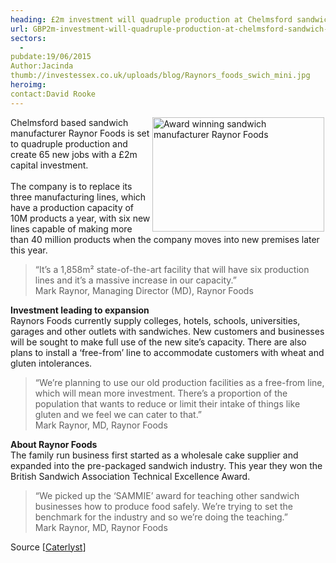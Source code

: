 ```yaml
---
heading: £2m investment will quadruple production at Chelmsford sandwich manufacturer
url: GBP2m-investment-will-quadruple-production-at-chelmsford-sandwich-manufacturer
sectors:
  -  
pubdate:19/06/2015
Author:Jacinda
thumb://investessex.co.uk/uploads/blog/Raynors_foods_swich_mini.jpg
heroimg:
contact:David Rooke
---
```

<p><img alt='Award winning sandwich manufacturer Raynor Foods' src='http://www.investessex.co.uk/uploads/blog/Raynors_foods_300.jpg' style='float:right; height:183px; margin-left:2px; margin-right:2px; width:275px'/>Chelmsford based sandwich manufacturer Raynor Foods is set to quadruple production and create 65 new jobs with a £2m capital investment.<br/><br/>The company is to replace its three manufacturing lines, which have a production capacity of 10M products a year, with six new lines capable of making more than 40 million products when the company moves into new premises later this year.</p><blockquote><p>“It’s a 1,858m² state-of-the-art facility that will have six production lines and it’s a massive increase in our capacity.”<br/>Mark Raynor, Managing Director (MD), Raynor Foods</p></blockquote><p><strong>Investment leading to expansion</strong><br/>Raynors Foods currently supply colleges, hotels, schools, universities, garages and other outlets with sandwiches. New customers and businesses will be sought to make full use of the new site’s capacity. There are also plans to install a ‘free-from’ line to accommodate customers with wheat and gluten intolerances.</p><blockquote><p>“We’re planning to use our old production facilities as a free-from line, which will mean more investment. There’s a proportion of the population that wants to reduce or limit their intake of things like gluten and we feel we can cater to that.”<br/>Mark Raynor, MD, Raynor Foods</p></blockquote><p><strong>About Raynor Foods</strong><br/>The family run business first started as a wholesale cake supplier and expanded into the pre-packaged sandwich industry. This year they won the British Sandwich Association Technical Excellence Award.</p><blockquote><p>“We picked up the ‘SAMMIE’ award for teaching other sandwich businesses how to produce food safely. We’re trying to set the benchmark for the industry and so we’re doing the teaching.”<br/>Mark Raynor, MD, Raynor Foods</p></blockquote><p>Source [<a href='https://www.caterlyst.com/c3t/insight/Sector.aspx?t=20&amp;n=10284' target='_blank'>Caterlyst</a>]</p>